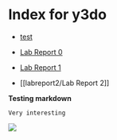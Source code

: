 # Index for y3do

- [test](other/test.md)

- [Lab Report 0](labreport0/lab-report-0-week-0.md)
- [Lab Report 1](labreport1/lab-report-1-week-1.md)
- [[labreport2/Lab Report 2]]

**Testing markdown**

```Very interesting```


![](other/Pasted%20image%2020221012142350.png)

